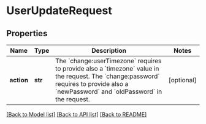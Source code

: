 # UserUpdateRequest

## Properties
Name | Type | Description | Notes
------------ | ------------- | ------------- | -------------
**action** | **str** | The &#x60;change:userTimezone&#x60; requires to provide also a &#x60;timezone&#x60; value in the request. The &#x60;change:password&#x60; requires to provide also a &#x60;newPassword&#x60; and &#x60;oldPassword&#x60; in the request. | [optional] 

[[Back to Model list]](../README.md#documentation-for-models) [[Back to API list]](../README.md#documentation-for-api-endpoints) [[Back to README]](../README.md)

